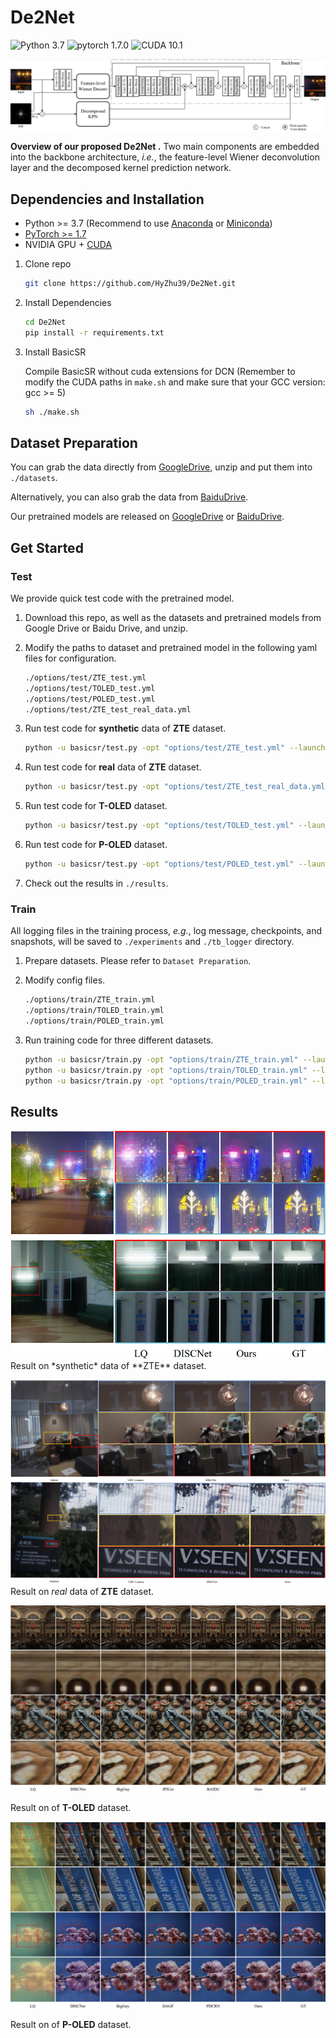 # De2Net  

![Python 3.7](https://img.shields.io/badge/python-3.7-green.svg?style=plastic)
![pytorch 1.7.0](https://img.shields.io/badge/pytorch-1.7.0-green.svg?style=plastic)
![CUDA 10.1](https://camo.githubusercontent.com/5e1f2e59c9910aa4426791d95a714f1c90679f5a/68747470733a2f2f696d672e736869656c64732e696f2f62616467652f637564612d31302e312d677265656e2e7376673f7374796c653d706c6173746963)


![overall_structure](./asset/architecture.png)

**Overview of our proposed De2Net .** Two main components are embedded into the backbone architecture, *i.e.*, the feature-level Wiener deconvolution layer and the decomposed kernel prediction network.




## Dependencies and Installation

- Python >= 3.7 (Recommend to use [Anaconda](https://www.anaconda.com/download/#linux) or [Miniconda](https://docs.conda.io/en/latest/miniconda.html))
- [PyTorch >= 1.7](https://pytorch.org/)
- NVIDIA GPU + [CUDA](https://developer.nvidia.com/cuda-downloads)

1. Clone repo

   ```bash
   git clone https://github.com/HyZhu39/De2Net.git
   ```

1. Install Dependencies

   ```bash
   cd De2Net
   pip install -r requirements.txt
   ```

1. Install BasicSR

   Compile BasicSR without cuda extensions for DCN (Remember to modify the CUDA paths in `make.sh` and make sure that your GCC version: gcc >= 5) <br>

    ```bash
    sh ./make.sh
    ```



## Dataset Preparation

You can grab the data directly from [GoogleDrive](), unzip and put them into `./datasets`.

Alternatively, you can also grab the data from [BaiduDrive]().

Our pretrained models are released on [GoogleDrive](https://drive.google.com/file/d/1rDOBpeZZKlBiwSZ7J4m01DfSTmYLFaFU/view?usp=drive_link) or [BaiduDrive](https://pan.baidu.com/s/1xoJhrgfI3g-1s10VR4ND0w?pwd=D2NT).



## Get Started

### Test

We provide quick test code with the pretrained model. 

1. Download this repo, as well as the datasets and pretrained models from Google Drive or Baidu Drive, and unzip.

2. Modify the paths to dataset and pretrained model in the following yaml files for configuration.

   ```bash
   ./options/test/ZTE_test.yml
   ./options/test/TOLED_test.yml
   ./options/test/POLED_test.yml
   ./options/test/ZTE_test_real_data.yml
   ```

3. Run test code for **synthetic** data of  **ZTE**  dataset.

   ```bash
   python -u basicsr/test.py -opt "options/test/ZTE_test.yml" --launcher="none"
   ```

4. Run test code for **real** data of  **ZTE**  dataset.

   ```bash
   python -u basicsr/test.py -opt "options/test/ZTE_test_real_data.yml" --launcher="none"
   ```

5. Run test code for  **T-OLED**  dataset.

   ```bash
   python -u basicsr/test.py -opt "options/test/TOLED_test.yml" --launcher="none"
   ```

6. Run test code for  **P-OLED**  dataset.

   ```bash
   python -u basicsr/test.py -opt "options/test/POLED_test.yml" --launcher="none"
   ```

7. Check out the results in `./results`.

### Train

All logging files in the training process, *e.g.*, log message, checkpoints, and snapshots, will be saved to `./experiments` and `./tb_logger` directory.

1. Prepare datasets. Please refer to `Dataset Preparation`.

1. Modify config files.

   ```bash
   ./options/train/ZTE_train.yml
   ./options/train/TOLED_train.yml
   ./options/train/POLED_train.yml
   ```

1. Run training code for three different datasets. 

   ```bash
   python -u basicsr/train.py -opt "options/train/ZTE_train.yml" --launcher="none"
   python -u basicsr/train.py -opt "options/train/TOLED_train.yml" --launcher="none"
   python -u basicsr/train.py -opt "options/train/POLED_train.yml" --launcher="none"
   ```



## Results

<img src="asset/ZTE_syn.png" alt="ZTE_syn_result" style="zoom:120%;" />
Result on *synthetic* data of  **ZTE** dataset.

![ZTE_real_result](asset/ZTE_real.png)
Result on *real* data of **ZTE** dataset.

![TOLED](./asset/TOLED.png)

Result on of **T-OLED** dataset.

![POLED](./asset/POLED.png)

Result on of **P-OLED** dataset.

